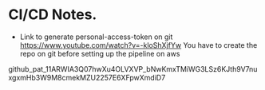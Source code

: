 # CI/CD Notes.

* Link to generate personal-access-token on git https://www.youtube.com/watch?v=-kloShXjfYw
You have to create the repo on git before setting up the pipeline on aws

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